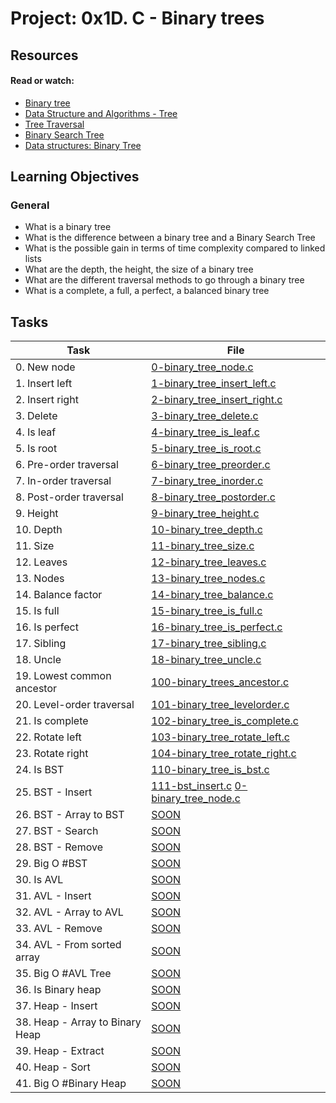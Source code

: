 # Project: 0x1D. C - Binary trees

## Resources

#### Read or watch:

* [Binary tree](https://intranet.alxswe.com/rltoken/1F2x42-8vUbOmU4L1C1KMg)
* [Data Structure and Algorithms - Tree](https://intranet.alxswe.com/rltoken/QmcTMCkQyrgMjrqoWxYdhw)
* [Tree Traversal](https://intranet.alxswe.com/rltoken/z6ZaXr_RxwE5nTHAUx_dfQ)
* [Binary Search Tree](https://intranet.alxswe.com/rltoken/qO5dBlMnYJzbaWG3xVpcnQ)
* [Data structures: Binary Tree](https://intranet.alxswe.com/rltoken/BeyJ2gjlE7_djwRiDyeHig)
## Learning Objectives

### General

* What is a binary tree
* What is the difference between a binary tree and a Binary Search Tree
* What is the possible gain in terms of time complexity compared to linked lists
* What are the depth, the height, the size of a binary tree
* What are the different traversal methods to go through a binary tree
* What is a complete, a full, a perfect, a balanced binary tree
## Tasks

| Task | File |
| ---- | ---- |
| 0. New node | [0-binary_tree_node.c](./0-binary_tree_node.c) |
| 1. Insert left | [1-binary_tree_insert_left.c](./1-binary_tree_insert_left.c) |
| 2. Insert right | [2-binary_tree_insert_right.c](./2-binary_tree_insert_right.c) |
| 3. Delete | [3-binary_tree_delete.c](./3-binary_tree_delete.c) |
| 4. Is leaf | [4-binary_tree_is_leaf.c](./4-binary_tree_is_leaf.c) |
| 5. Is root | [5-binary_tree_is_root.c](./5-binary_tree_is_root.c) |
| 6. Pre-order traversal | [6-binary_tree_preorder.c](./6-binary_tree_preorder.c) |
| 7. In-order traversal | [7-binary_tree_inorder.c](./7-binary_tree_inorder.c) |
| 8. Post-order traversal | [8-binary_tree_postorder.c](./8-binary_tree_postorder.c) |
| 9. Height | [9-binary_tree_height.c](./9-binary_tree_height.c) |
| 10. Depth | [10-binary_tree_depth.c](./10-binary_tree_depth.c) |
| 11. Size | [11-binary_tree_size.c](./11-binary_tree_size.c) |
| 12. Leaves | [12-binary_tree_leaves.c](./12-binary_tree_leaves.c) |
| 13. Nodes | [13-binary_tree_nodes.c](./13-binary_tree_nodes.c) |
| 14. Balance factor | [14-binary_tree_balance.c](./14-binary_tree_balance.c) |
| 15. Is full | [15-binary_tree_is_full.c](./15-binary_tree_is_full.c) |
| 16. Is perfect | [16-binary_tree_is_perfect.c](./16-binary_tree_is_perfect.c) |
| 17. Sibling | [17-binary_tree_sibling.c](./17-binary_tree_sibling.c) |
| 18. Uncle | [18-binary_tree_uncle.c](./18-binary_tree_uncle.c) |
| 19. Lowest common ancestor | [100-binary_trees_ancestor.c](./100-binary_trees_ancestor.c) |
| 20. Level-order traversal | [101-binary_tree_levelorder.c](./101-binary_tree_levelorder.c) |
| 21. Is complete | [102-binary_tree_is_complete.c](./102-binary_tree_is_complete.c) |
| 22. Rotate left | [103-binary_tree_rotate_left.c](./103-binary_tree_rotate_left.c) |
| 23. Rotate right | [104-binary_tree_rotate_right.c](./104-binary_tree_rotate_right.c) |
| 24. Is BST | [110-binary_tree_is_bst.c](./110-binary_tree_is_bst.c) |
| 25. BST - Insert | [111-bst_insert.c](./111-bst_insert.c) [0-binary_tree_node.c](./0-binary_tree_node.c) |
| 26. BST - Array to BST | [SOON](./) |
| 27. BST - Search | [SOON](./) |
| 28. BST - Remove | [SOON](./) |
| 29. Big O #BST | [SOON](./) |
| 30. Is AVL | [SOON](./) |
| 31. AVL - Insert | [SOON](./) |
| 32. AVL - Array to AVL | [SOON](./) |
| 33. AVL - Remove | [SOON](./) |
| 34. AVL - From sorted array | [SOON](./) |
| 35. Big O #AVL Tree | [SOON](./) |
| 36. Is Binary heap | [SOON](./) |
| 37. Heap - Insert | [SOON](./) |
| 38. Heap - Array to Binary Heap | [SOON](./) |
| 39. Heap - Extract | [SOON](./) |
| 40. Heap - Sort | [SOON](./) |
| 41. Big O #Binary Heap | [SOON](./) |
